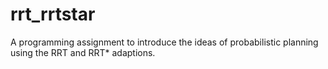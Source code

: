 # rrt_rrtstar
A programming assignment to introduce the ideas of probabilistic planning using the RRT and RRT* adaptions.

